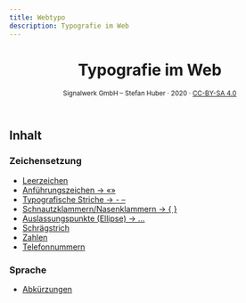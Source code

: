 ```yaml
---
title: Webtypo
description: Typografie im Web
---
```


<header>

# Typografie im Web

<small>Signalwerk GmbH – Stefan Huber · 2020 · [CC-BY-SA 4.0](https://creativecommons.org/licenses/by-sa/4.0/)</small>

</header>



## Inhalt

### Zeichensetzung
* [Leerzeichen](./leerzeichen/)
* [Anführungszeichen → «»](./anfuehrungszeichen/)
* [Typografische Striche → - –](./striche/)
* [Schnautzklammern/Nasenklammern → { }](./schnautzklammern/)
* [Auslassungspunkte (Ellipse) → …](./auslassungspunkte/)
* [Schrägstrich](./schraegstrich/)
* [Zahlen](./zahlen/)
* [Telefonnummern](./telefonnummern/)


### Sprache
* [Abkürzungen](./abkuerzungen/)
